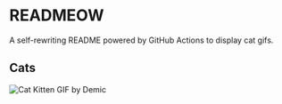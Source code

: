 # READMEOW

A self-rewriting README powered by GitHub Actions to display cat gifs.

## Cats

![Cat Kitten GIF by Demic](https://media4.giphy.com/media/3oriO0OEd9QIDdllqo/200.gif?cid=9acd02da279d5ni8tvm4ea3klsedfs039c7ak2rzheicwklr&ep=v1_gifs_search&rid=200.gif&ct=g)
